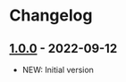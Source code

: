# Changelog

## [1.0.0] - 2022-09-12

- NEW: Initial version

[1.0.0]: https://github.com/pikvm/kvmd-cloud/tree/v1.0.0
